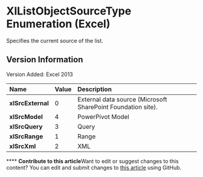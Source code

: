 
# XlListObjectSourceType Enumeration (Excel)

Specifies the current source of the list.


## Version Information

Version Added: Excel 2013 



|**Name**|**Value**|**Description**|
|:-----|:-----|:-----|
| **xlSrcExternal**|0|External data source (Microsoft SharePoint Foundation site).|
| **xlSrcModel**|4|PowerPivot Model|
| **xlSrcQuery**|3|Query|
| **xlSrcRange**|1|Range|
| **xlSrcXml**|2|XML|

****   **Contribute to this article**Want to edit or suggest changes to this content? You can edit and submit changes to  [this article](https://github.com/jhershey00/VBA_Excel_Test/OpenXMLCon/articles/5367ca5c-a5c5-a838-5493-976c1512b1fc.md) using GitHub.

